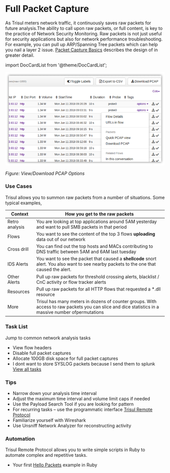 # Full Packet Capture

As Trisul meters network traffic, it continuously saves raw packets for 
future analysis.The ability to call upon raw packets, or full content, 
is key to the practice of Network Security Monitoring. Raw packets is 
not just useful for security applications but also for network 
performance troubleshooting. For example, you can pull up ARP/Spanning Tree packets which can help you nail a layer 2 issue. [Packet Capture Basics](/docs/ug/caps/fullcontent) describes the design of in greater detail.

import DocCardList from '@theme/DocCardList';

<DocCardList />

![](images/pcapmenu.png)

*Figure: View/Download PCAP Options*

### Use Cases

Trisul allows you to summon raw packets from a number of situations. Some typical examples,

| Context        | How you get to the raw packets  |
| -------------- | --------------------------------|
| Retro analysis | You are looking at top applications around 5AM yesterday and want to pull SMB packets in that period   |
| Flows          | You want to see the content of the top 3 flows **uploading** data out of our network                                                                |
| Cross drill    | You can find out the top hosts and MACs contributing to DNS traffic between 5AM and 6AM last tuesday                                                |
| IDS Alerts     | You want to see the packet that caused a **shellcode** snort alert. You also want to see nearby packets to the one that caused the alert.           |
| Other Alerts   | Pull up raw packets for threshold crossing alerts, blacklist / CnC activity or flow tracker alerts                                                  |
| Resources      | Pull up raw packets for all HTTP flows that requested a *.dll resource                                                                              |
| More           | Trisul has many meters in dozens of counter groups. With access to raw packets you can slice and dice statistics in a massive number ofpermutations |

### Task List

Jump to common network analysis tasks

- View flow headers
- Disable full packet captures
- Allocate 100GB disk space for full packet captures
- I dont want to store SYSLOG packets because I send them to splunk  
  [View all tasks](/docs/ug/caps/tasks)

### Tips

- Narrow down your analysis time interval
- Adjust the maximum time interval and volume limit caps if needed
- Use the Payload Search Tool if you are looking for pattern
- For recurring tasks – use the programmatic interface [Trisul Remote Protocol](/docs/trp/)
- Familiarize yourself with Wireshark
- Use Unsniff Network Analyzer for reconstructing activity

### Automation

Trisul Remote Protocol allows you to write simple scripts in Ruby to automate complex and repetitive tasks.

- Your first [Hello Packets](/docs/trp/trpgemsteps) example in Ruby
